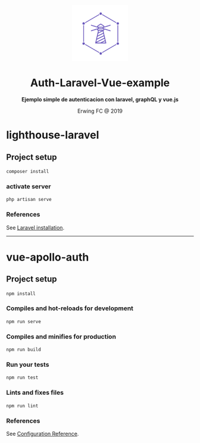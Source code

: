<div align="center">
  <a target="_blank" href="https://www.lighthouse-php.com">
    <img src="./logo.png" alt=lighthouse-logo" width="150" height="150">
  </a>
</div>

<div align="center">

# Auth-Laravel-Vue-example

**Ejemplo simple de autenticacion con laravel, graphQL y vue.js**

Erwing FC @ 2019
</div>

# lighthouse-laravel

## Project setup
```
composer install
```

### activate server
```
php artisan serve
```

### References
See [Laravel installation](https://laravel.com/docs/5.7).

------------------------------------------------------------------------------------------------------------------------------------------------------

# vue-apollo-auth

## Project setup
```
npm install
```

### Compiles and hot-reloads for development
```
npm run serve
```

### Compiles and minifies for production
```
npm run build
```

### Run your tests
```
npm run test
```

### Lints and fixes files
```
npm run lint
```

### References
See [Configuration Reference](https://cli.vuejs.org/config/).
